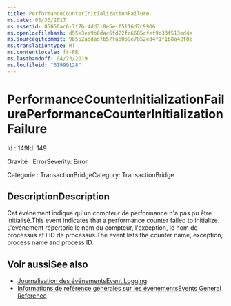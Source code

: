 ```yaml
---
title: PerformanceCounterInitializationFailure
ms.date: 03/30/2017
ms.assetid: 85050ac6-7f7b-4dd3-8e5e-f5116d7c9906
ms.openlocfilehash: d55e3ee9b6dac6fd22fc6685cfef9c33f513ed4e
ms.sourcegitcommit: 9b552addadfb57fab0b9e7852ed4f1f1b8a42f8e
ms.translationtype: MT
ms.contentlocale: fr-FR
ms.lasthandoff: 04/23/2019
ms.locfileid: "61999128"
---
```

# <a name="performancecounterinitializationfailure"></a><span data-ttu-id="5110a-102">PerformanceCounterInitializationFailure</span><span class="sxs-lookup"><span data-stu-id="5110a-102">PerformanceCounterInitializationFailure</span></span>
<span data-ttu-id="5110a-103">Id : 149</span><span class="sxs-lookup"><span data-stu-id="5110a-103">Id: 149</span></span>  
  
 <span data-ttu-id="5110a-104">Gravité : Error</span><span class="sxs-lookup"><span data-stu-id="5110a-104">Severity: Error</span></span>  
  
 <span data-ttu-id="5110a-105">Catégorie : TransactionBridge</span><span class="sxs-lookup"><span data-stu-id="5110a-105">Category: TransactionBridge</span></span>  
  
## <a name="description"></a><span data-ttu-id="5110a-106">Description</span><span class="sxs-lookup"><span data-stu-id="5110a-106">Description</span></span>  
 <span data-ttu-id="5110a-107">Cet événement indique qu'un compteur de performance n'a pas pu être initialisé.</span><span class="sxs-lookup"><span data-stu-id="5110a-107">This event indicates that a performance counter failed to initialize.</span></span> <span data-ttu-id="5110a-108">L'événement répertorie le nom du compteur, l'exception, le nom de processus et l'ID de processus.</span><span class="sxs-lookup"><span data-stu-id="5110a-108">The event lists the counter name, exception, process name and process ID.</span></span>  
  
## <a name="see-also"></a><span data-ttu-id="5110a-109">Voir aussi</span><span class="sxs-lookup"><span data-stu-id="5110a-109">See also</span></span>

- [<span data-ttu-id="5110a-110">Journalisation des événements</span><span class="sxs-lookup"><span data-stu-id="5110a-110">Event Logging</span></span>](../../../../../docs/framework/wcf/diagnostics/event-logging/index.md)
- [<span data-ttu-id="5110a-111">Informations de référence générales sur les événements</span><span class="sxs-lookup"><span data-stu-id="5110a-111">Events General Reference</span></span>](../../../../../docs/framework/wcf/diagnostics/event-logging/events-general-reference.md)
